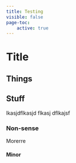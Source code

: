 ```yaml
---
title: Testing
visible: false
page-toc:
    active: true
---
```


# Title

## Things

## Stuff
 
 lkasjdflkasjd flkasj dflkajsf
 
 ### Non-sense
 
 Morerre
 
 #### Minor
